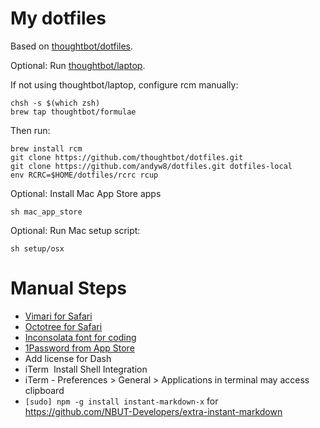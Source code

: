 # My dotfiles

Based on [thoughtbot/dotfiles](https://github.com/thoughtbot/dotfiles).

Optional: Run [thoughtbot/laptop](https://github.com/thoughtbot/laptop).

If not using thoughtbot/laptop, configure rcm manually:

```
chsh -s $(which zsh)
brew tap thoughtbot/formulae
```

Then run:
```
brew install rcm
git clone https://github.com/thoughtbot/dotfiles.git
git clone https://github.com/andyw8/dotfiles.git dotfiles-local
env RCRC=$HOME/dotfiles/rcrc rcup
```

Optional: Install Mac App Store apps
```
sh mac_app_store
```

Optional: Run Mac setup script:
```
sh setup/osx
```

# Manual Steps

* [Vimari for Safari](https://github.com/guyht/vimari/releases/latest)
* [Octotree for Safari](https://github.com/buunguyen/octotree)
* [Inconsolata font for coding](https://www.google.com/fonts#UsePlace:use/Collection:Inconsolata)
* [1Password from App Store](https://itunes.apple.com/us/app/1password-password-manager-and-secure-wallet/id443987910?mt=12)
* Add license for Dash
* iTerm ­ Install Shell Integration
* iTerm - Preferences > General > Applications in terminal may access clipboard
* `[sudo] npm -g install instant-markdown-x` for https://github.com/NBUT-Developers/extra-instant-markdown
